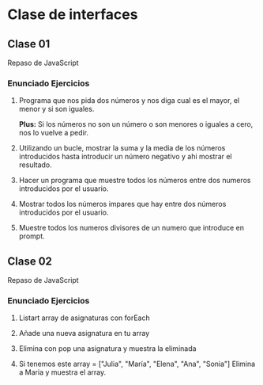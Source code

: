 # Clase de interfaces

## Clase 01

Repaso de JavaScript

### Enunciado Ejercicios

1. Programa que nos pida dos números y nos diga cual es el mayor, el menor y si son iguales.

    **Plus:** Si los números no son un número o son menores o iguales a cero, nos lo vuelve a pedir.

2. Utilizando un bucle, mostrar la suma y la media de los números introducidos hasta introducir un número negativo y ahi mostrar el resultado.

3. Hacer un programa que muestre todos los números entre dos numeros introducidos por el usuario.

4. Mostrar todos los números impares que hay entre dos números introducidos por el usuario.

5. Muestre todos los numeros divisores de un numero que introduce en prompt.

## Clase 02

Repaso de JavaScript

### Enunciado Ejercicios

1. Listart array de asignaturas con forEach

2. Añade una nueva asignatura en tu array

3. Elimina con pop una asignatura y muestra la eliminada

4. Si tenemos este array = ["Julia", "María", "Elena", "Ana", "Sonia"]
    Elimina a Maria y muestra el array.

